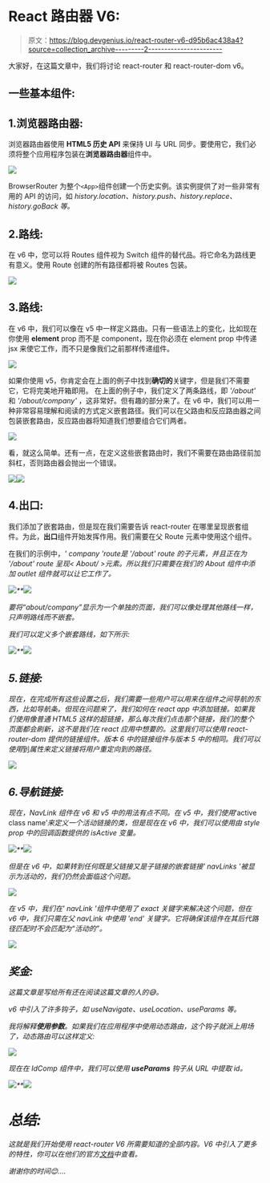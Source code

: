 # React 路由器 V6:

> 原文：<https://blog.devgenius.io/react-router-v6-d95b6ac438a4?source=collection_archive---------2----------------------->

大家好，在这篇文章中，我们将讨论 react-router 和 react-router-dom v6。

## 一些基本组件:

## 1.浏览器路由器:

浏览器路由器使用 **HTML5 历史 API** 来保持 UI 与 URL 同步。要使用它，我们必须将整个应用程序包装在**浏览器路由器**组件中。

![](img/af37b7c0885eefb9a65f798df411c1dd.png)

BrowserRouter 为整个`<App>`组件创建一个历史实例。该实例提供了对一些非常有用的 API 的访问，如 *history.location、history.push、history.replace、history.goBack 等。*

## 2.路线:

在 v6 中，您可以将 Routes 组件视为 Switch 组件的替代品。将它命名为路线更有意义。使用 Route 创建的所有路径都将被 Routes 包装。

![](img/3ac04e312501c6c0dbaf3819d481bef5.png)

## 3.路线:

在 v6 中，我们可以像在 v5 中一样定义路由。只有一些语法上的变化，比如现在你使用 **element** prop 而不是 component，现在你必须在 element prop 中传递 jsx 来使它工作，而不只是像我们之前那样传递组件。

![](img/2de97a90fe357b0cd9e734cfdca03193.png)

如果你使用 v5，你肯定会在上面的例子中找到**确切的**关键字，但是我们不需要它，它将完美地开箱即用。
在上面的例子中，我们定义了两条路线，即 *'/about'* 和 *'/about/company'* ，这非常好。但有趣的部分来了。在 v6 中，我们可以用一种非常容易理解和阅读的方式定义嵌套路径。我们可以在父路由和反应路由器之间包装嵌套路由，反应路由器将知道我们想要组合它们两者。

![](img/396fed90a6399fd136c93e828f2f4d7b.png)

看，就这么简单。还有一点，在定义这些嵌套路由时，我们不需要在路由路径前加斜杠，否则路由器会抛出一个错误。

![](img/74c407b932fb76c0c3e8a029efbc6204.png)![](img/0a801bb7d4c8d4ee43e5e001831572ed.png)

## 4.出口:

我们添加了嵌套路由，但是现在我们需要告诉 react-router 在哪里呈现嵌套组件。为此，**出口**组件开始发挥作用。我们需要在父 Route 元素中使用这个组件。

在我们的示例中，*' company '*route*是 *'/about'* route 的子元素，并且正在为 *'/about'* route 呈现< About/ >元素。所以我们只需要在我们的 About 组件中添加 outlet 组件就可以让它工作了。*

*![](img/bbb34a69ef996cab53e645f0fd75152c.png)**![](img/71ed0f54ecae936e7257344daf9dc77e.png)*

*要将“about/company”显示为一个单独的页面，我们可以像处理其他路线一样，只声明路线而不嵌套。*

*我们可以定义多个嵌套路线，如下所示:*

*![](img/93a9d793746232b03bdc461a163e2239.png)**![](img/509447252d961f1b15e0675a4ec17548.png)*

## *5.链接:*

*现在，在完成所有这些设置之后，我们需要一些用户可以用来在组件之间导航的东西，比如导航条。但现在问题来了，我们如何在 react app 中添加链接。如果我们使用像普通 HTML5 这样的超链接，那么每次我们点击那个链接，我们的整个页面都会刷新，这不是我们在 react 应用中想要的。这里我们可以使用 react-router-dom 提供的链接组件。版本 6 中的链接组件与版本 5 中的相同。我们可以使用*到*属性来定义链接将用户重定向到的路径。*

*![](img/ffae031d4a4988927bb9d98c0831cb87.png)*

## *6.导航链接:*

*现在，NavLink 组件在 v6 和 v5 中的用法有点不同。在 v5 中，我们使用*‘active class name’*来定义一个活动链接的类，但是现在在 v6 中，我们可以使用由 style prop 中的回调函数提供的 isActive 变量。*

*![](img/549e2eb62fe01a52788cc40cc34306a6.png)**![](img/117a9d909356fd30f0322cb2cf46a8d5.png)*

*但是在 v6 中，如果转到任何既是父链接又是子链接的嵌套链接' *navLinks* '被显示为活动的，我们仍然会面临这个问题。*

*![](img/95815e7cb5246161896a9efe00ac2977.png)*

*在 v5 中，我们在' *navLink* '组件中使用了 exact 关键字来解决这个问题，但在 v6 中，我们只需在父 navLink 中使用 *'end'* 关键字。它将确保该组件在其后代路径匹配时不会匹配为“活动的”。*

*![](img/26b2e7f4d75352e7cf1521f36f27cd7f.png)*

## *奖金:*

*这篇文章是写给所有还在阅读这篇文章的人的😅。*

*v6 中引入了许多钩子，如 useNavigate、useLocation、useParams 等。*

*我将解释**使用参数**。如果我们在应用程序中使用动态路由，这个钩子就派上用场了，动态路由可以这样定义:*

*![](img/4b25464f240323a0d76be57809f11c7c.png)*

*现在在 IdComp 组件中，我们可以使用 **useParams** 钩子从 URL 中提取 id。*

*![](img/f7de8a80abf10db3f2d82fa11b46d2dd.png)**![](img/cc90faf42dc899b9def43b9623111d55.png)*

# *总结:*

*这就是我们开始使用 react-router V6 所需要知道的全部内容。V6 中引入了更多的特性，你可以在他们的官方[文档](https://reactrouterdotcom.fly.dev/docs/en/v6)中查看。*

*谢谢你的时间😊….*